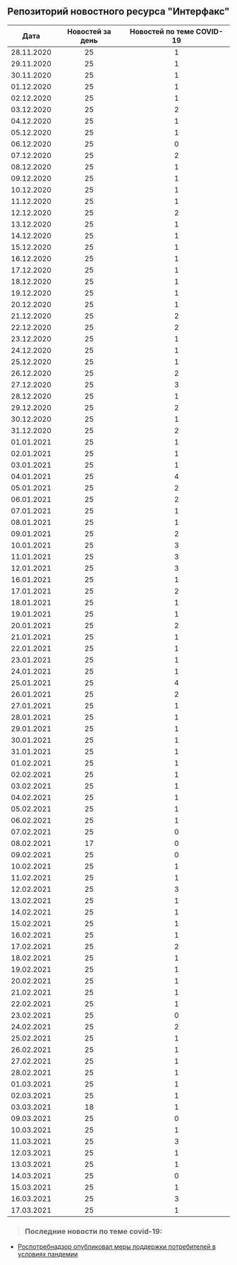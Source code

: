 ## Репозиторий новостного ресурса "Интерфакс"
Дата| Новостей за день| Новостей по теме COVID-19
------- | :-----: | :-----: 
28.11.2020 | 25 | 1 
29.11.2020 | 25 | 1 
30.11.2020 | 25 | 1 
01.12.2020 | 25 | 1 
02.12.2020 | 25 | 1 
03.12.2020 | 25 | 2 
04.12.2020 | 25 | 1 
05.12.2020 | 25 | 1 
06.12.2020 | 25 | 0 
07.12.2020 | 25 | 2 
08.12.2020 | 25 | 1 
09.12.2020 | 25 | 1 
10.12.2020 | 25 | 1 
11.12.2020 | 25 | 1 
12.12.2020 | 25 | 2 
13.12.2020 | 25 | 1 
14.12.2020 | 25 | 1 
15.12.2020 | 25 | 1 
16.12.2020 | 25 | 1 
17.12.2020 | 25 | 1 
18.12.2020 | 25 | 1 
19.12.2020 | 25 | 1 
20.12.2020 | 25 | 1 
21.12.2020 | 25 | 2 
22.12.2020 | 25 | 2 
23.12.2020 | 25 | 1 
24.12.2020 | 25 | 1 
25.12.2020 | 25 | 1 
26.12.2020 | 25 | 2 
27.12.2020 | 25 | 3 
28.12.2020 | 25 | 1 
29.12.2020 | 25 | 2 
30.12.2020 | 25 | 1 
31.12.2020 | 25 | 2 
01.01.2021 | 25 | 1 
02.01.2021 | 25 | 1 
03.01.2021 | 25 | 1 
04.01.2021 | 25 | 4 
05.01.2021 | 25 | 2 
06.01.2021 | 25 | 2 
07.01.2021 | 25 | 1 
08.01.2021 | 25 | 1 
09.01.2021 | 25 | 2 
10.01.2021 | 25 | 3 
11.01.2021 | 25 | 3 
12.01.2021 | 25 | 3 
16.01.2021 | 25 | 1 
17.01.2021 | 25 | 2 
18.01.2021 | 25 | 1 
19.01.2021 | 25 | 1 
20.01.2021 | 25 | 2 
21.01.2021 | 25 | 1 
22.01.2021 | 25 | 1 
23.01.2021 | 25 | 1 
24.01.2021 | 25 | 1 
25.01.2021 | 25 | 4 
26.01.2021 | 25 | 2 
27.01.2021 | 25 | 1 
28.01.2021 | 25 | 1 
29.01.2021 | 25 | 1 
30.01.2021 | 25 | 1 
31.01.2021 | 25 | 1 
01.02.2021 | 25 | 1 
02.02.2021 | 25 | 1 
03.02.2021 | 25 | 1 
04.02.2021 | 25 | 1 
05.02.2021 | 25 | 1 
06.02.2021 | 25 | 1 
07.02.2021 | 25 | 0 
08.02.2021 | 17 | 0 
09.02.2021 | 25 | 0 
10.02.2021 | 25 | 1 
11.02.2021 | 25 | 1 
12.02.2021 | 25 | 3 
13.02.2021 | 25 | 1 
14.02.2021 | 25 | 1 
15.02.2021 | 25 | 1 
16.02.2021 | 25 | 1 
17.02.2021 | 25 | 2 
18.02.2021 | 25 | 1 
19.02.2021 | 25 | 1 
20.02.2021 | 25 | 1 
21.02.2021 | 25 | 1 
22.02.2021 | 25 | 1 
23.02.2021 | 25 | 0 
24.02.2021 | 25 | 2 
25.02.2021 | 25 | 1 
26.02.2021 | 25 | 1 
27.02.2021 | 25 | 1 
28.02.2021 | 25 | 1 
01.03.2021 | 25 | 1 
02.03.2021 | 25 | 1 
03.03.2021 | 18 | 1 
09.03.2021 | 25 | 0 
10.03.2021 | 25 | 1 
11.03.2021 | 25 | 3 
12.03.2021 | 25 | 1 
13.03.2021 | 25 | 1 
14.03.2021 | 25 | 0 
15.03.2021 | 25 | 1 
16.03.2021 | 25 | 3 
17.03.2021 | 25 | 1 

> ### Последние новости по теме covid-19:
+ [Роспотребнадзор опубликовал меры поддержки потребителей в условиях пандемии](https://www.interfax.ru/russia/756318)
